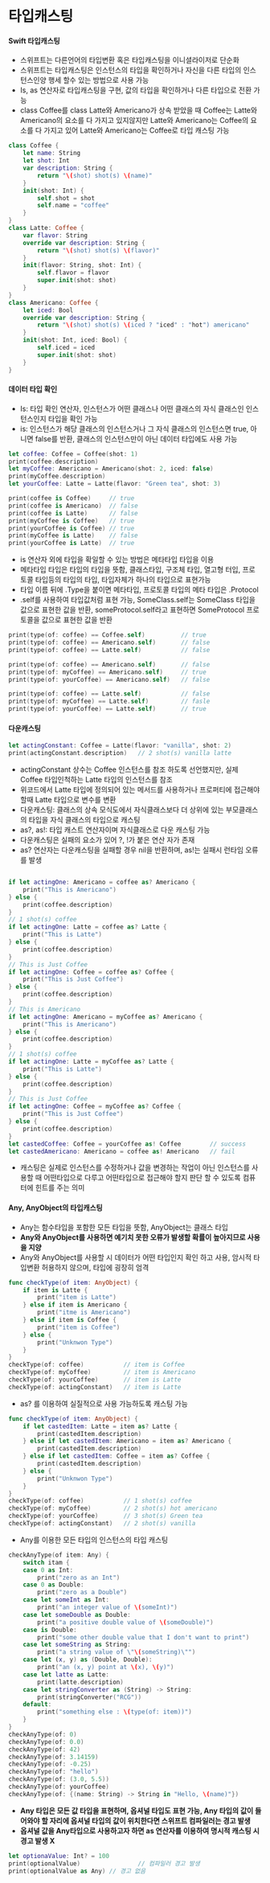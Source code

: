 # 타입캐스팅

#### Swift 타입캐스팅

* 스위프트는 다른언어의 타입변환 혹은 타입캐스팅을 이니셜라이저로 단순화
* 스위프트는 타입캐스팅은 인스턴스의 타입을 확인하거나 자신을 다른 타입의 인스턴스인양 행세 할수 있는 방법으로 사용 가능
* Is, as 연산자로 타입캐스팅을 구현, 값의 타입을 확인하거나 다른 타입으로 전환 가능
* class  Coffee를 class Latte와 Americano가 상속 받았을 때 Coffee는 Latte와 Americano의 요소를 다 가지고 있지않지만 Latte와 Americano는 Coffee의 요소를 다 가지고 있어 Latte와 Americano는 Coffee로 타입 캐스팅 가능

```swift
class Coffee {
    let name: String
    let shot: Int
    var description: String {
        return "\(shot) shot(s) \(name)"
    }
    init(shot: Int) {
        self.shot = shot
        self.name = "coffee"
    }
}
class Latte: Coffee {
    var flavor: String
    override var description: String {
        return "\(shot) shot(s) \(flavor)"
    }
    init(flavor: String, shot: Int) {
        self.flavor = flavor
        super.init(shot: shot)
    }
}
class Americano: Coffee {
    let iced: Bool
    override var description: String {
        return "\(shot) shot(s) \(iced ? "iced" : "hot") americano"
    }
    init(shot: Int, iced: Bool) {
        self.iced = iced
        super.init(shot: shot)
    }
}
```

#### 데이터 타입 확인

* Is: 타입 확인 연산자, 인스턴스가 어떤 클래스나 어떤 클래스의 자식 클래스인 인스턴스인지 타입을 확인 가능
* is: 인스턴스가 해당 클래스의 인스턴스거나 그 자식 클래스의 인스턴스면 true, 아니면 false를 반환, 클래스의 인스턴스만이 아닌 데이터 타입에도 사용 가능

```swift
let coffee: Coffee = Coffee(shot: 1)
print(coffee.description)
let myCoffee: Americano = Americano(shot: 2, iced: false)
print(myCoffee.description)
let yourCoffee: Latte = Latte(flavor: "Green tea", shot: 3)

print(coffee is Coffee)     // true
print(coffee is Americano)  // false
print(coffee is Latte)      // false
print(myCoffee is Coffee)   // true
print(yourCoffee is Coffee) // true
print(myCoffee is Latte)    // false
print(yourCoffee is Latte)  // true
```

* is 연산자 외에 타입을 확일할 수 있는 방법은 메타타입 타입을 이용
* 메타타입 타입은 타입의 타입을 뜻함, 클래스타입, 구조체 타입, 열고형 터입, 프로토콜 타입등의 타입의 타입, 타입자체가 하나의 타입으로 표현가능
* 타입 이름 뒤에 .Type을 붙이면 메타타입, 프로토콜 타입의 메타 타입은 .Protocol
* .self를 사용하여 타입값처럼 표현 가능, SomeClass.self는 SomeClass 타입을 값으로 표현한 값을 반환, someProtocol.self라고 표현하면 SomeProtocol 프로토콜을 값으로 표현한 값을 반환

```swift
print(type(of: coffee) == Coffee.self)          // true
print(type(of: coffee) == Americano.self)       // false
print(type(of: coffee) == Latte.self)           // false

print(type(of: coffee) == Americano.self)       // false
print(type(of: myCoffee) == Americano.self)     // true
print(type(of: yourCoffee) == Americano.self)   // false

print(type(of: coffee) == Latte.self)           // false
print(type(of: myCoffee) == Latte.self)         // fasle
print(type(of: yourCoffee) == Latte.self)       // true
```

#### 다운캐스팅

```swift
let actingConstant: Coffee = Latte(flavor: "vanilla", shot: 2)
print(actingConstant.description)   // 2 shot(s) vanilla latte
```

* actingConstant 상수는 Coffee 인스턴스를 참조 하도록 선언했지만, 실제 Coffee 타입인척하는 Latte 타입의 인스턴스를 참조
* 위코드에서 Latte 타입에 정의되어 있는 메서드를 사용하거나 프로퍼티에 접근해야 할때 Latte 타입으로 변수를 변환
* 다운캐스팅: 클래스의 상속 모식도에서 자식클래스보다 더 상위에 있는 부모클래스의 타입을 자식 클래스의 타입으로 캐스팅
* as?, as!: 타입 캐스트 연산자이며 자식클래스로 다운 캐스팅 가능
* 다운캐스팅은 실패의 요소가 있어 ?, !가 붙은 연산 자가 존재
* as? 연산자는 다운캐스팅을 실패할 경우 nil을 반환하며, as!는 실패시 런타임 오류를 발생  

```swift

if let actingOne: Americano = coffee as? Americano {
    print("This is Americano")
} else {
    print(coffee.description)
}
// 1 shot(s) coffee
if let actingOne: Latte = coffee as? Latte {
    print("This is Latte")
} else {
    print(coffee.description)
}
// This is Just Coffee
if let actingOne: Coffee = coffee as? Coffee {
    print("This is Just Coffee")
} else {
    print(coffee.description)
}
// This is Americano
if let actingOne: Americano = myCoffee as? Americano {
    print("This is Americano")
} else {
    print(coffee.description)
}
// 1 shot(s) coffee
if let actingOne: Latte = myCoffee as? Latte {
    print("This is Latte")
} else {
    print(coffee.description)
}
// This is Just Coffee
if let actingOne: Coffee = myCoffee as? Coffee {
    print("This is Just Coffee")
} else {
    print(coffee.description)
}
let castedCoffee: Coffee = yourCoffee as! Coffee        // success
let castedAmericano: Americano = coffee as! Americano   // fail
```

* 캐스팅은 실제로 인스턴스를 수정하거나 값을 변경하는 작업이 아닌 인스턴스를 사용할 때 어떤타입으로 다루고 어떤타입으로 접근해야 할지 판단 할 수 있도록 컴퓨터에 힌트를 주는 의미

#### Any, AnyObject의 타입캐스팅

* Any는 함수타입을 포함한 모든 타입을 뜻함, AnyObject는 클래스 타입
* **Any와 AnyObject를 사용하면 예기치 못한 오류가 발생할 확률이 높아지므로 사용을 지양**
* Any와 AnyObject를 사용할 시 데이터가 어떤 타입인지 확인 하고 사용, 암시적 타입변환 허용하지 않으며, 타입에 굉장히 엄격

```swift
func checkType(of item: AnyObject) {
    if item is Latte {
        print("item is Latte")
    } else if item is Americano {
        print("itme is Americano")
    } else if item is Coffee {
        print("item is Coffee")
    } else {
        print("Unknwon Type")
    }
}
checkType(of: coffee)           // item is Coffee
checkType(of: myCoffee)         // item is Americano
checkType(of: yourCoffee)       // item is Latte
checkType(of: actingConstant)   // item is Latte
```

* as? 를 이용하여 실질적으로 사용 가능하도록 캐스팅 가능 

```swift
func checkType(of item: AnyObject) {
    if let castedItem: Latte = item as? Latte {
        print(castedItem.description)
    } else if let castedItem: Americano = item as? Americano {
        print(castedItem.description)
    } else if let castedItem: Coffee = item as? Coffee {
        print(castedItem.description)
    } else {
        print("Unknwon Type")
    }
}
checkType(of: coffee)           // 1 shot(s) coffee
checkType(of: myCoffee)         // 2 shot(s) hot americano
checkType(of: yourCoffee)       // 3 shot(s) Green tea
checkType(of: actingConstant)   // 2 shot(s) vanilla
```

* Any를 이용한 모든 타입의 인스턴스의 타입 캐스팅

```swift
checkAnyType(of item: Any) {
    switch itam {
    case 0 as Int:
        print("zero as an Int")
    case 0 as Double:
        print("zero as a Double")
    case let someInt as Int:
        print("an integer value of \(someInt)")
    case let someDouble as Double:
        print("a positive double value of \(someDouble)")
    case is Double:
        print("some other double value that I don't want to print")
    case let someString as String:
        print("a string value of \"\(someString)\"")
    case let (x, y) as (Double, Double):
        print("an (x, y) point at \(x), \(y)")
    case let latte as Latte:
        print(latte.description)
    case let stringConverter as (String) -> String:
        print(stringConverter("RCG"))
    default:
        print("something else : \(type(of: item))")
    }
}
checkAnyType(of: 0)
checkAnyType(of: 0.0)
checkAnyType(of: 42)
checkAnyType(of: 3.14159)
checkAnyType(of: -0.25)
checkAnyType(of: "hello")
checkAnyType(of: (3.0, 5.5))
checkAnyType(of: yourCoffee)
checkAnyType(of: {(name: String) -> String in "Hello, \(name)"})
```

* **Any 타입은 모든 값 타입을 표현하며, 옵셔널 타입도 표현 가능, Any 타입의 값이 들어와야 할 자리에 옵셔널 타입의 값이 위치한다면 스위프트 컴파일러는 경고 발생**
* **옵셔널 값을 Any타입으로 사용하고자 하면 as 연산자를 이용하여 명시적 캐스팅 시 경고 발생 X**

```swift
let optionaValue: Int? = 100
print(optionalValue)				// 컴파일러 경고 발생
print(optionalValue as Any)	// 경고 없음
```